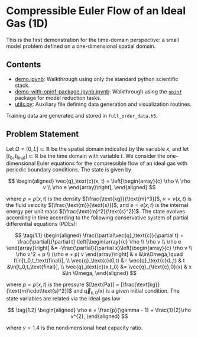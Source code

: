 # Compressible Euler Flow of an Ideal Gas (1D)

This is the first demonstration for the time-domain perspective: a small model problem defined on a one-dimensional spatial domain.

## Contents

- [demo.ipynb](./demo.ipynb): Walkthrough using only the standard python scientific stack.
- [demo-with-opinf-package.ipynb.ipynb](./demo-with-opinf-package.ipynb): Walkthrough using the [`opinf`](https://willcox-research-group.github.io/rom-operator-inference-Python3/source/index.html) package for model reduction tasks.
- [utils.py](./utils.py): Auxiliary file defining data generation and visualization routines.

Training data are generated and stored in `full_order_data.h5`.

## Problem Statement

Let $\Omega = [0,L]\subset \mathbb{R}$ be the spatial domain indicated by the variable $x$, and let $[t_0,t_\text{final}]\subset\mathbb{R}$ be the time domain with variable $t$. We consider the one-dimensional Euler equations for the compressible flow of an ideal gas with periodic boundary conditions.
The state is given by

$$
\begin{aligned}
    \vec{q}_\text{c}(x, t) = \left[\begin{array}{c}
        \rho \\ \rho v \\ \rho e
    \end{array}\right],
\end{aligned}
$$

where $\rho = \rho(x,t)$ is the density $[\frac{\text{kg}}{\text{m}^3}]$, $v = v(x,t)$ is the fluid velocity $[\frac{\text{m}}{\text{s}}]$, and $e = e(x, t)$ is the internal energy per unit mass $[\frac{\text{m}^2}{\text{s}^2}]$.
The state evolves according in time according to the following conservative system of partial differential equations (PDEs):

$$
\tag{1.1}
\begin{aligned}
    \frac{\partial\vec{q}_\text{c}}{\partial t}
    = \frac{\partial}{\partial t} \left[\begin{array}{c}
        \rho \\ \rho v \\ \rho e
    \end{array}\right]
    &= -\frac{\partial}{\partial x}\left[\begin{array}{c}
        \rho v \\ \rho v^2 + p \\ (\rho e + p) v
    \end{array}\right]
    & x &\in\Omega,\quad t\in[t_0,t_\text{final}],
    \\
    \vec{q}_\text{c}(0,t) &= \vec{q}_\text{c}(L,t)
    & t &\in[t_0,t_\text{final}],
    \\
    \vec{q}_\text{c}(x,t_0) &= \vec{q}_{\text{c},0}(x)
    & x &\in \Omega,
\end{aligned}
$$

where $p = p(x,t)$ is the pressure $[\text{Pa}] = [\frac{\text{kg}}{\text{m}\cdot\text{s}^2}]$ and $\vec{q}_{\text{c},0}(x)$ is a given initial condition.
The state variables are related via the ideal gas law

$$
\tag{1.2}
\begin{aligned}
    \rho e = \frac{p}{\gamma - 1} + \frac{1}{2}\rho v^{2},
\end{aligned}
$$

where $\gamma = 1.4$ is the nondimensional heat capacity ratio.
